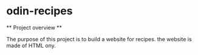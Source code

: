 # odin-recipes

** Project overview **

The purpose of this project is to build a website for recipes.
the website is made of HTML ony.

